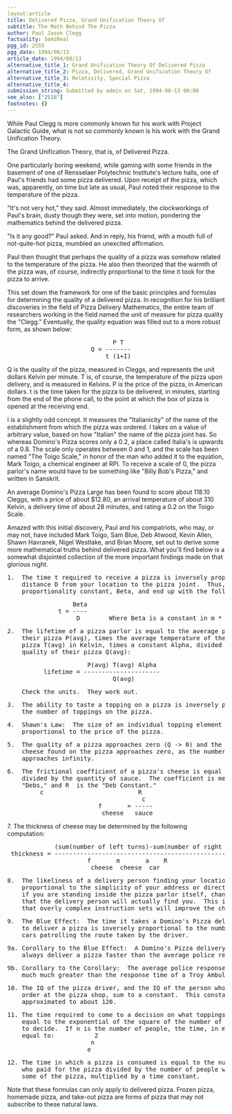 ```yaml
---
layout:article
title: Delivered Pizza, Grand Unification Theory Of
subtitle: The Math Behind The Pizza
author: Paul Jason Clegg
factuality: SemiReal
pgg_id: 2S55
pgg_date: 1994/08/13
article_date: 1994/08/13
alternative_title_1: Grand Unification Theory Of Delivered Pizza
alternative_title_2: Pizza, Delivered, Grand Unification Theory Of
alternative_title_3: Relativity, Special Pizza
alternative_title_4: 
submission_string: Submitted by admin on Sat, 1994-08-13 00:00
see_also: ["2S16"]
footnotes: {}
---
```

<div>
<p>While Paul Clegg is more commonly known for his work with Project Galactic Guide, what is not so commonly known is his work with the Grand Unification Theory.</p>
<p>The Grand Unification Theory, that is, of Delivered Pizza.</p>
<p>One particularly boring weekend, while gaming with some friends in the basement of one of Rensselaer Polytechnic Institute's lecture halls, one of Paul's friends had some pizza delivered. Upon receipt of the pizza, which was, apparently, on time but late as usual, Paul noted their response to the temperature of the pizza.</p>
<p>"It's not very hot," they said. Almost immediately, the clockworkings of Paul's brain, dusty though they were, set into motion, pondering the mathematics behind the delivered pizza.</p>
<p>"Is it any good?" Paul asked. And in reply, his friend, with a mouth full of not-quite-hot pizza, mumbled an unexcited affirmation.</p>
<p>Paul then thought that perhaps the quality of a pizza was somehow related to the temperature of the pizza. He also then theorized that the warmth of the pizza was, of course, indirectly proportional to the time it took for the pizza to arrive.</p>
<p>This set down the framework for one of the basic principles and formulas for determining the quality of a delivered pizza. In recognition for his brilliant discoveries in the field of Pizza Delivery Mathematics, the entire team of researchers working in the field named the unit of measure for pizza quality the "Clegg." Eventually, the quality equation was filled out to a more robust form, as shown below:</p>
<pre>
                             P T
                       Q = -------
                           t (1+I)
</pre>
<p>Q is the quality of the pizza, measured in Cleggs, and represents the unit dollars Kelvin per minute. T is, of course, the temperature of the pizza upon delivery, and is measured in Kelvins. P is the price of the pizza, in American dollars. t is the time taken for the pizza to be delivered, in minutes, starting from the end of the phone call, to the point at which the box of pizza is opened at the receiving end.</p>
<p>I is a slightly odd concept. It measures the "Italianicity" of the name of the establishment from which the pizza was ordered. I takes on a value of arbitrary value, based on how "Italian" the name of the pizza joint has. So whereas Domino's Pizza scores only a 0.2, a place called Italia's is upwards of a 0.8. The scale only operates between 0 and 1, and the scale has been named "The Toigo Scale," in honor of the man who added it to the equation, Mark Toigo, a chemical engineer at RPI. To receive a scale of 0, the pizza parlor's name would have to be something like "Billy Bob's Pizza," and written in Sanskrit.</p>
<p>An average Domino's Pizza Large has been found to score about 118.10 Cleggs, with a price of about $12.80, an arrival temperature of about 310 Kelvin, a delivery time of about 28 minutes, and rating a 0.2 on the Toigo Scale.</p>
<p>Amazed with this initial discovery, Paul and his compatriots, who may, or may not, have included Mark Toigo, Sam Blue, Deb Atwood, Kevin Allen, Shawn Havranek, Nigel Westlake, and Brian Moore, set out to derive some more mathematical truths behind delivered pizza. What you'll find below is a somewhat disjointed collection of the more important findings made on that glorious night.</p>
<pre>
1.  The time t required to receive a pizza is inversely proportional to the
    distance D from your location to the pizza joint.  Thus, we introduce a
    proportionality constant, Beta, and end up with the following equation:
</pre>
<pre>
                  Beta
              t = ----
                   D        Where Beta is a constant in m * s.
</pre>
<pre>
2.  The lifetime of a pizza parlor is equal to the average price of
    their pizza P(avg), times the average temperature of the delivered
    pizza T(avg) in Kelvin, times a constant Alpha, divided by the average
    quality of their pizza Q(avg):
</pre>
<pre>
                      P(avg) T(avg) Alpha
          lifetime = ---------------------
                             Q(avg)
</pre>
<pre>
    Check the units.  They work out.
</pre>
<pre>
3.  The ability to taste a topping on a pizza is inversely proportional to
    the number of toppings on the pizza.
</pre>
<pre>
4.  Shawn's Law:  The size of an individual topping element is inversely
    proportional to the price of the pizza.
</pre>
<pre>
5.  The quality of a pizza approaches zero (Q -&gt; 0) and the amount of
    cheese found on the pizza approaches zero, as the number of toppings
    approaches infinity.
</pre>
<pre>
6.  The frictional coefficient of a pizza's cheese is equal to a constant
    divided by the quantity of sauce.  The coefficient is measured in
    "Debs," and R  is the "Deb Constant."
         c                          R
                                     c
                         f       = -----
                          cheese   sauce
</pre>
<p>7. The thickness of cheese may be determined by the following computation:</p>
<pre>
             (sum(number of left turns)-sum(number of right turns)mv
 thickness = -------------------------------------------------------
                      f       m       a    R
                       cheese  cheese  car
</pre>
<pre>
8.  The likeliness of a delivery person finding your location is inversely
    proportional to the simplicity of your address or directions.  Thus,
    if you are standing inside the pizza parlor itself, chances are slim
    that the delivery person will actually find you.  This is not to say
    that overly complex instruction sets will improve the chances greatly.
</pre>
<pre>
9.  The Blue Effect:  The time it takes a Domino's Pizza delivery person
    to deliver a pizza is inversely proportional to the number of police
    cars patrolling the route taken by the driver.
</pre>
<pre>
9a. Corollary to the Blue Effect:  A Domino's Pizza delivery person will
    always deliver a pizza faster than the average police response time.
</pre>
<pre>
9b. Corollary to the Corollary:  The average police response time is much
    much much greater than the response time of a Troy Ambulance.
</pre>
<pre>
10. The IQ of the pizza driver, and the IQ of the person who takes the
    order at the pizza shop, sum to a constant.  This constant has been
    approximated to about 120.
</pre>
<pre>
11. The time required to come to a decision on what toppings to order is
    equal to the exponential of the square of the number of people trying
    to decide.  If n is the number of people, the time, in minutes, is
    equal to:           2
                       n
                      e
</pre>
<pre>
12. The time in which a pizza is consumed is equal to the number of people
    who paid for the pizza divided by the number of people who actually ate
    some of the pizza, multiplied by a time constant.
</pre>
<p>Note that these formulas can only apply to delivered pizza. Frozen pizza, homemade pizza, and take-out pizza are forms of pizza that may not subscribe to these natural laws.</p>
</div>
